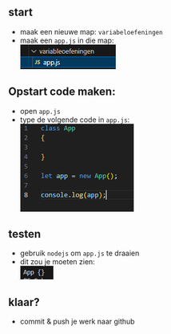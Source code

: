 
## start

- maak een nieuwe map: `variabeloefeningen`
- maak een `app.js` in die map:
<br>![](img/mappen.PNG)


## Opstart code maken:

- open `app.js`
- type de volgende code in `app.js`:
<br>![](img/startcode.PNG)


## testen

- gebruik `nodejs` om `app.js` te draaien
- dit zou je moeten zien:
<br>![](img/result.PNG)


## klaar?

- commit & push je werk naar github
